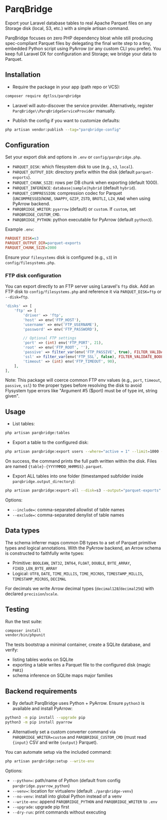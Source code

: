 # ParqBridge

Export your Laravel database tables to real Apache Parquet files on any Storage disk (local, S3, etc.) with a simple artisan command.

ParqBridge focuses on zero PHP dependency bloat while still producing spec-compliant Parquet files by delegating the final write step to a tiny, embedded Python script using PyArrow (or any custom CLI you prefer). You keep full Laravel DX for configuration and Storage; we bridge your data to Parquet.

## Installation

- Require the package in your app (path repo or VCS):

```bash
composer require dgtlss/parqbridge
```

- Laravel will auto-discover the service provider. Alternatively, register `ParqBridge\\ParqBridgeServiceProvider` manually.

- Publish the config if you want to customize defaults:

```bash
php artisan vendor:publish --tag="parqbridge-config"
```

## Configuration

Set your export disk and options in `.env` or `config/parqbridge.php`.

- `PARQUET_DISK`: which filesystem disk to use (e.g., `s3`, `local`).
- `PARQUET_OUTPUT_DIR`: directory prefix within the disk (default `parquet-exports`).
- `PARQUET_CHUNK_SIZE`: rows per DB chunk when exporting (default 1000).
- `PARQUET_INFERENCE`: `database|sample|hybrid` (default `hybrid`).
- `PARQUET_COMPRESSION`: compression codec for Parquet (`UNCOMPRESSED`/`NONE`, `SNAPPY`, `GZIP`, `ZSTD`, `BROTLI`, `LZ4_RAW`) when using PyArrow backend.
- `PARQBRIDGE_WRITER`: `pyarrow` (default) or `custom`. If `custom`, set `PARQBRIDGE_CUSTOM_CMD`.
- `PARQBRIDGE_PYTHON`: python executable for PyArrow (default `python3`).

Example `.env`:

```ini
PARQUET_DISK=s3
PARQUET_OUTPUT_DIR=parquet-exports
PARQUET_CHUNK_SIZE=2000
```

Ensure your `filesystems` disk is configured (e.g., `s3`) in `config/filesystems.php`.

### FTP disk configuration

You can export directly to an FTP server using Laravel's `ftp` disk. Add an FTP disk to `config/filesystems.php` and reference it via `PARQUET_DISK=ftp` or `--disk=ftp`.

```php
'disks' => [
    'ftp' => [
        'driver' => 'ftp',
        'host' => env('FTP_HOST'),
        'username' => env('FTP_USERNAME'),
        'password' => env('FTP_PASSWORD'),

        // Optional FTP settings
        'port' => (int) env('FTP_PORT', 21),
        'root' => env('FTP_ROOT', ''),
        'passive' => filter_var(env('FTP_PASSIVE', true), FILTER_VALIDATE_BOOL),
        'ssl' => filter_var(env('FTP_SSL', false), FILTER_VALIDATE_BOOL),
        'timeout' => (int) env('FTP_TIMEOUT', 90),
    ],
],
```

Note: This package will coerce common FTP env values (e.g., `port`, `timeout`, `passive`, `ssl`) to the proper types before resolving the disk to avoid Flysystem type errors like "Argument #5 ($port) must be of type int, string given".

## Usage

- List tables:

```bash
php artisan parqbridge:tables
```

- Export a table to the configured disk:

```bash
php artisan parqbridge:export users --where="active = 1" --limit=1000 --output="parquet-exports" --disk=s3
```

On success, the command prints the full path written within the disk. Files are named `{table}-{YYYYMMDD_HHMMSS}.parquet`.

- Export ALL tables into one folder (timestamped subfolder inside `parqbridge.output_directory`):

```bash
php artisan parqbridge:export-all --disk=s3 --output="parquet-exports" --exclude=migrations,password_resets
```

Options:
- `--include=`: comma-separated allowlist of table names
- `--exclude=`: comma-separated denylist of table names

## Data types

The schema inferrer maps common DB types to a set of Parquet primitive types and logical annotations. With the PyArrow backend, an Arrow schema is constructed to faithfully write types:

- Primitive: `BOOLEAN`, `INT32`, `INT64`, `FLOAT`, `DOUBLE`, `BYTE_ARRAY`, `FIXED_LEN_BYTE_ARRAY`
- Logical: `UTF8`, `DATE`, `TIME_MILLIS`, `TIME_MICROS`, `TIMESTAMP_MILLIS`, `TIMESTAMP_MICROS`, `DECIMAL`

For decimals we write Arrow decimal types (`decimal128`/`decimal256`) with declared `precision`/`scale`.

## Testing

Run the test suite:

```bash
composer install
vendor/bin/phpunit
```

The tests bootstrap a minimal container, create a SQLite database, and verify:
- listing tables works on SQLite
- exporting a table writes a Parquet file to the configured disk (magic `PAR1`)
- schema inference on SQLite maps major families

## Backend requirements

- By default ParqBridge uses Python + PyArrow. Ensure `python3` is available and install PyArrow:

```bash
python3 -m pip install --upgrade pip
python3 -m pip install pyarrow
```

- Alternatively set a custom converter command via `PARQBRIDGE_WRITER=custom` and `PARQBRIDGE_CUSTOM_CMD` (must read `{input}` CSV and write `{output}` Parquet).

You can automate setup via the included command:

```bash
php artisan parqbridge:setup --write-env
```

Options:
- `--python=`: path/name of Python (default from config `parqbridge.pyarrow_python`)
- `--venv=`: location for virtualenv (default `./parqbridge-venv`)
- `--no-venv`: install into global Python instead of a venv
- `--write-env`: append `PARQBRIDGE_PYTHON` and `PARQBRIDGE_WRITER` to `.env`
- `--upgrade`: upgrade pip first
- `--dry-run`: print commands without executing

